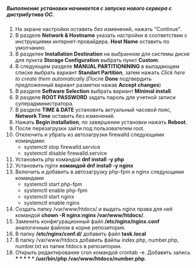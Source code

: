 ##### Выполнение установки начинается с запуска нового сервера с дистрибутива ОС.


1. На экране настройки оставить без изменений, нажать "Continue".
2. В разделе **Network & Hostname** указать настройки в соответствии с инструкциями интернет-провайдера. **Host Name** оставить по умолчанию.
3. В разделее **Installation Destination** на выбранном для системы диске для пункта **Storage Configuration** выбрать пункт **Custom**.
4. В следующем разделе **MANUAL PARTITIONINING** в выпадающем списке выбрать вариант **Standart Partition**, затем нажать _Click here to create them automatically_.(После **Done** подтвердить предложенный вариант разметки нажав **Accept changes**)
5. В разделе **Software Selection** выбрать вариант **Minimal install**.
6. В разделе **ROOT PASSWORD** задать пароль для учетной записи суперадминистратора.
7. В разделе **TIME & DATE** установить актуальный часовой пояс, **Network Time** оставить без изменений.
8. Нажать **Begin installation**, по завершении установки нажать **Reboot**.
9. После перезагрузки зайти под пользователем root.
10. Отключить и убрать из автозагрузки firewalld следующими командами:
    - systemctl stop firewalld.service
    - systemctl disable firewalld.service
11. Установить php командой **dnf install -y php**
12. Установить nginx **командой dnf install -y nginx**
13. Включить и добавить в автозагрузку  php-fpm и nginx следующими командами
    - systemctl start php-fpm
    - systemctl enable php-fpm
    - systemctl start nginx
    - systemctl enable nginx
14. Создать папку /var/www/htdocs/ и выдать nginx права для неё командой **chown -R nginx:nginx /var/www/htdocs/**.
15. Заменить конфигурационный файл **/etc/nginx/nginx.conf** аналогичным файлом в корне репозитория.
16. В папку **/etc/nginx/conf.d/** добавить файл **task.local**
17. В папку /var/www/htdocs добавить файлы index.php, number.php, number.txt из папки htdocs в репозитории.
18. Открыть редактирование cron командой crontab -e. Добавить запись __* * * * * /usr/bin/php /var/www/htdocs/number.php__.
